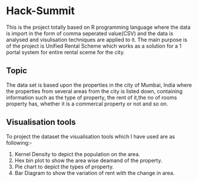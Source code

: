 # Hack-Summit
This is the project totally based on R programming language where the data is import in the form of comma seperated value(CSV)
and the data is analysed and visulisation techniques are applied to it. The main purpose is of the project is Unified Rental Scheme which works as a solution for a 1 portal system for entire rental sceme for the city.

## Topic
The data set is based upon the properties in the city of Mumbai, India where the properties from several areas 
from the city is listed down, containing information such as the type of property, the rent of it,the no of rooms property has, whether it is a commercal property or not and so on.
## Visualisation tools 
To project the dataset the visualisation tools which I have used are as following:-
1. Kernel Density to depict the population on the area.
2. Hex bin plot to show the area wise deamand of the property. 
3. Pie chart to depict the types of property.
4. Bar Diagram to show the variation of rent with the change in area.

